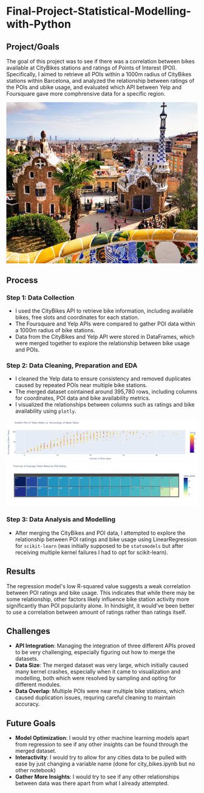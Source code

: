 # Final-Project-Statistical-Modelling-with-Python

## Project/Goals
The goal of this project was to see if there was a correlation between bikes available at CityBikes stations and ratings of Points of Interest (POI). Specifically, I aimed to retrieve all POIs within a 1000m radius of CityBikes stations within Barcelona, and analyzed the relationship between ratings of the POIs and ubike usage, and evaluated which API between Yelp and Foursquare gave more comphrensive data for a specific region.

![Barcelona](images/barcelona.jpg)

## Process
### Step 1: Data Collection
- I used the CityBikes API to retrieve bike information, including available bikes, free slots and coordinates for each station.
- The Foursquare and Yelp APIs were compared to gather POI data within a 1000m radius of bike stations.
- Data from the CityBikes and Yelp API were stored in DataFrames, which were merged together to explore the relationship between bike usage and POIs.
### Step 2: Data Cleaning, Preparation and EDA
- I cleaned the Yelp data to ensure consistency and removed duplicates caused by repeated POIs near multiple bike stations.
- The merged dataset cointained around 395,780 rows, including columns for coordinates, POI data and bike availability metrics.
- I visualized the relationships between columns such as ratings and bike availability using `plotly`. 

![Scatterplot](images/scatterplot.png)
![Treemap](images/treemap.png)
### Step 3: Data Analysis and Modelling
- After merging the CityBikes and POI data, I attempted to explore the relationship between POI ratings and bike usage using LinearRegression for `scikit-learn` (was initially supposed to be `statsmodels` but after receiving multiple kernel failures I had to opt for scikit-learn).
## Results
The regression model's low R-squared value suggests a weak correlation between POI ratings and bike usage. This indicates that while there may be some relationship, other factors likely influence bike station activity more significantly than POI popularity alone. In hindsight, it would've been better to use a correlation between amount of ratings rather than ratings itself.

## Challenges 
- **API Integration**: Managing the integration of three different APIs proved to be very challenging, especially figuring out how to merge the datasets.
- **Data Size**: The merged dataset was very large, which initially caused many kernel crashes, especially when it came to visualization and modelling, both which were resolved by sampling and opting for different modules.
- **Data Overlap**: Multiple POIs were near multiple bike stations, which caused duplication issues, requring careful cleaning to maintain accuracy.

## Future Goals
- **Model Optimization**: I would try other machine learning models apart from regression to see if any other insights can be found through the merged dataset.
- **Interactivity**: I would try to allow for any cities data to be pulled with ease by just changing a variable name (done for city_bikes.ipynb but no other notebook)
- **Gather More Insights**: I would try to see if any other relationships between data was there apart from what I already attempted.
